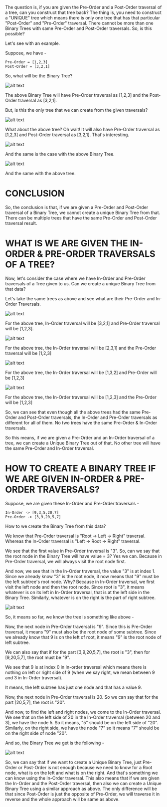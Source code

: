 The question is, if you are given the Pre-Order and a Post-Order traversal of a tree, can you construct that tree back? The thing is, you need to construct a "UNIQUE" tree which means there is only one tree that has that particular "Post-Order" and "Pre-Order" traversal. There cannot be more than one Binary Trees with same Pre-Order and Post-Order traversals. So, is this possible?

Let's see with an example.

Suppose, we have - 

    Pre-Order = [1,2,3]
    Post-Order = [3,2,1]

So, what will be the Binary Tree?

![alt text](image.png)

The above Binary Tree will have Pre-Order traversal as [1,2,3] and the Post-Order traversal as [3,2,1].

But, is this the only tree that we can create from the given traversals?

![alt text](image-1.png)

What about the above tree? Oh wait! It will also have Pre-Order traversal as [1,2,3] and Post-Order traversal as [3,2,1]. That's interesting.

![alt text](image-3.png)

And the same is the case with the above Binary Tree.

![alt text](image-4.png)

And the same with the above tree.

# CONCLUSION

So, the conclusion is that, if we are given a Pre-Order and Post-Order traversal of a Binary Tree, we cannot create a unique Binary Tree from that. There can be multiple trees that have the same Pre-Order and Post-Order traversal result.


# WHAT IS WE ARE GIVEN THE IN-ORDER & PRE-ORDER TRAVERSALS OF A TREE?

Now, let's consider the case where we have In-Order and Pre-Order traversals of a Tree given to us. Can we create a unique Binary Tree from that data?

Let's take the same trees as above and see what are their Pre-Order and In-Order Traversals.

![alt text](image.png)

For the above tree, In-Order traversal will be [3,2,1] and Pre-Order traversal will be [1,2,3].

![alt text](image-1.png)

For the above tree, the In-Order traversal will be [2,3,1] and the Pre-Order traversal will be [1,2,3]

![alt text](image-3.png)

For the above tree, the In-Order traversal will be [1,3,2] and Pre-Order will be [1,2,3]

![alt text](image-4.png)

For the above tree, the In-Order traversal will be [1,2,3] and the Pre-Order will be [1,2,3]

So, we can see that even though all the above trees had the same Pre-Order and Post-Order traversals, the In-Order and Pre-Order traversals as different for all of them. No two trees have the same Pre-Order & In-Order traversals.

So this means, if we are given a Pre-Order and an In-Order traversal of a tree, we can create a Unique Binary Tree out of that. No other tree will have the same Pre-Order and In-Order traversal.

# HOW TO CREATE A BINARY TREE IF WE ARE GIVEN IN-ORDER & PRE-ORDER TRAVERSALS?

Suppose, we are given these In-Order and Pre-Order traversals - 

    In-Order -> [9,3,5,20,7]
    Pre-Order -> [3,9,20,5,7]

How to we create the Binary Tree from this data?

We know that Pre-Order traversal is "Root -> Left -> Right" traversal. Whereas the In-Order traversal is "Left -> Root -> Right" traversal. 

We see that the first value in Pre-Order traversal is "3". So, can we say that the root node in the Binary Tree will have value = 3? Yes we can. Because in Pre-Order traversal, we will always visit the root node first.

And now, we see that in the In-Order traversal, the value "3" is at index 1. Since we already know "3" is the root node, it now means that "9" must be the left subtree's root node. Why? Because in In-Order traversal, we first visit the left node and then the root node. Since root is "3", it means whatever is on its left in In-Order traversal, that is at the left side in the Binary Tree. Similarly, whatever is on the right is the part of right subtree.

![alt text](image-2.png)

So, it means so far, we know the tree is something like above -

Now, the next node in Pre-Order traversal is "9". Since this is Pre-Order traversal, it means "9" must also be the root node of some subtree. Since we already know that 9 is on the left of root, it means "9" is the root node of left subtree.

We can also say that if for the part [3,9,20,5,7], the root is "3", then for [9,20,5,7], the root must be "9".

We see that 9 is at index 0 in In-order traversal which means there is nothing on left or right side of 9 (when we say right, we mean between 9 and 3 in In-Order traversal).

It means, the left subtree has just one node and that has a value 9.

Now, the next node in Pre-Order traversal is 20. So we can say that for the part [20,5,7], the root is "20".

And now, to find the left and right nodes, we come to the In-Order traversal. We see that on the left side of 20 in the In-Order traversal (between 20 and 3), we have the node 5. So it means, "5" should be on the left side of "20". Similarly, on the right side, we have the node "7" so it means "7" should be on the right side of node "20".

And so, the Binary Tree we get is the following - 

![alt text](image-6.png)

So, we can say that if we want to create a Unique Binary Tree, just Pre-Order or Post-Order is not enough because we need to know for a Root node, what is on the left and what is on the right. And that's something we can know using the In-Order traversal. This also means that if we are given the In-Order and the Post-Order traversal, then also we can create a Unique Binary Tree using a similar approach as above. The only difference will be that since Post-Order is just the opposite of Pre-Order, we will traverse it in reverse and the whole approach will be same as above.


